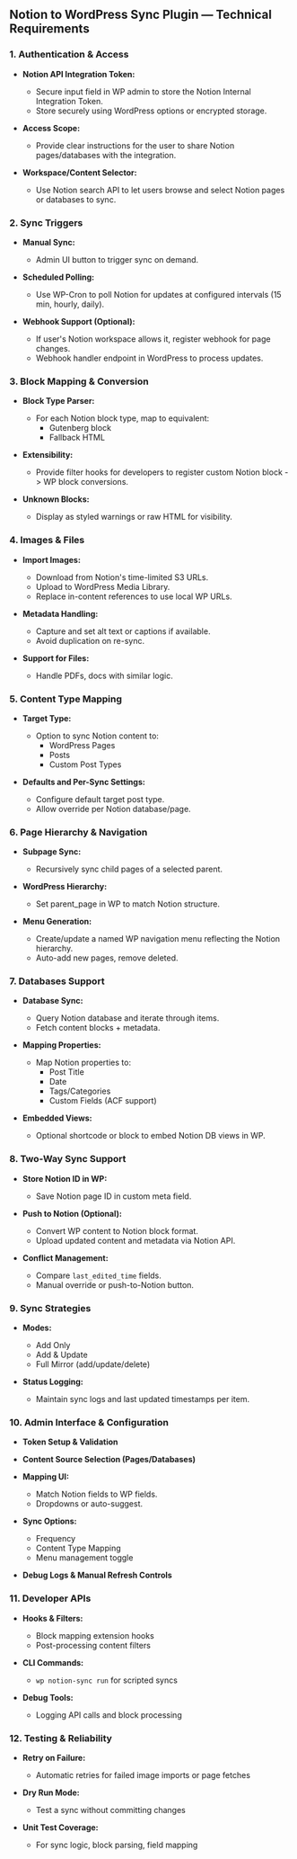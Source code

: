 ## Notion to WordPress Sync Plugin — Technical Requirements

### 1. Authentication & Access

- **Notion API Integration Token:**
    - Secure input field in WP admin to store the Notion Internal Integration Token.
    - Store securely using WordPress options or encrypted storage.

- **Access Scope:**
    - Provide clear instructions for the user to share Notion pages/databases with the integration.

- **Workspace/Content Selector:**
    - Use Notion search API to let users browse and select Notion pages or databases to sync.

### 2. Sync Triggers

- **Manual Sync:**
    - Admin UI button to trigger sync on demand.

- **Scheduled Polling:**
    - Use WP-Cron to poll Notion for updates at configured intervals (15 min, hourly, daily).

- **Webhook Support (Optional):**
    - If user's Notion workspace allows it, register webhook for page changes.
    - Webhook handler endpoint in WordPress to process updates.

### 3. Block Mapping & Conversion

- **Block Type Parser:**
    - For each Notion block type, map to equivalent:
        - Gutenberg block
        - Fallback HTML

- **Extensibility:**
    - Provide filter hooks for developers to register custom Notion block -> WP block conversions.

- **Unknown Blocks:**
    - Display as styled warnings or raw HTML for visibility.

### 4. Images & Files

- **Import Images:**
    - Download from Notion's time-limited S3 URLs.
    - Upload to WordPress Media Library.
    - Replace in-content references to use local WP URLs.

- **Metadata Handling:**
    - Capture and set alt text or captions if available.
    - Avoid duplication on re-sync.

- **Support for Files:**
    - Handle PDFs, docs with similar logic.

### 5. Content Type Mapping

- **Target Type:**
    - Option to sync Notion content to:
        - WordPress Pages
        - Posts
        - Custom Post Types

- **Defaults and Per-Sync Settings:**
    - Configure default target post type.
    - Allow override per Notion database/page.

### 6. Page Hierarchy & Navigation

- **Subpage Sync:**
    - Recursively sync child pages of a selected parent.

- **WordPress Hierarchy:**
    - Set parent_page in WP to match Notion structure.

- **Menu Generation:**
    - Create/update a named WP navigation menu reflecting the Notion hierarchy.
    - Auto-add new pages, remove deleted.

### 7. Databases Support

- **Database Sync:**
    - Query Notion database and iterate through items.
    - Fetch content blocks + metadata.

- **Mapping Properties:**
    - Map Notion properties to:
        - Post Title
        - Date
        - Tags/Categories
        - Custom Fields (ACF support)

- **Embedded Views:**
    - Optional shortcode or block to embed Notion DB views in WP.

### 8. Two-Way Sync Support

- **Store Notion ID in WP:**
    - Save Notion page ID in custom meta field.

- **Push to Notion (Optional):**
    - Convert WP content to Notion block format.
    - Upload updated content and metadata via Notion API.

- **Conflict Management:**
    - Compare `last_edited_time` fields.
    - Manual override or push-to-Notion button.

### 9. Sync Strategies

- **Modes:**
    - Add Only
    - Add & Update
    - Full Mirror (add/update/delete)

- **Status Logging:**
    - Maintain sync logs and last updated timestamps per item.

### 10. Admin Interface & Configuration

- **Token Setup & Validation**
- **Content Source Selection (Pages/Databases)**
- **Mapping UI:**
    - Match Notion fields to WP fields.
    - Dropdowns or auto-suggest.

- **Sync Options:**
    - Frequency
    - Content Type Mapping
    - Menu management toggle

- **Debug Logs & Manual Refresh Controls**

### 11. Developer APIs

- **Hooks & Filters:**
    - Block mapping extension hooks
    - Post-processing content filters

- **CLI Commands:**
    - `wp notion-sync run` for scripted syncs

- **Debug Tools:**
    - Logging API calls and block processing

### 12. Testing & Reliability

- **Retry on Failure:**
    - Automatic retries for failed image imports or page fetches

- **Dry Run Mode:**
    - Test a sync without committing changes

- **Unit Test Coverage:**
    - For sync logic, block parsing, field mapping
